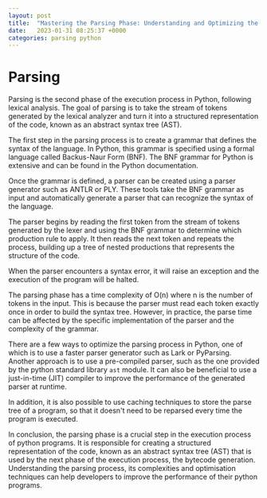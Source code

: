 ```yaml
---
layout: post
title:  "Mastering the Parsing Phase: Understanding and Optimizing the Syntax Analysis of Python Programs"
date:   2023-01-31 08:25:37 +0000
categories: parsing python
---
```


# Parsing

Parsing is the second phase of the execution process in Python, following lexical analysis. The goal of parsing is to take the stream of tokens generated by the lexical analyzer and turn it into a structured representation of the code, known as an abstract syntax tree (AST).

The first step in the parsing process is to create a grammar that defines the syntax of the language. In Python, this grammar is specified using a formal language called Backus-Naur Form (BNF). The BNF grammar for Python is extensive and can be found in the Python documentation.

Once the grammar is defined, a parser can be created using a parser generator such as ANTLR or PLY. These tools take the BNF grammar as input and automatically generate a parser that can recognize the syntax of the language.

The parser begins by reading the first token from the stream of tokens generated by the lexer and using the BNF grammar to determine which production rule to apply. It then reads the next token and repeats the process, building up a tree of nested productions that represents the structure of the code.

When the parser encounters a syntax error, it will raise an exception and the execution of the program will be halted.

The parsing phase has a time complexity of O(n) where n is the number of tokens in the input. This is because the parser must read each token exactly once in order to build the syntax tree. However, in practice, the parse time can be affected by the specific implementation of the parser and the complexity of the grammar.

There are a few ways to optimize the parsing process in Python, one of which is to use a faster parser generator such as Lark or PyParsing. Another approach is to use a pre-compiled parser, such as the one provided by the python standard library `ast` module. It can also be beneficial to use a just-in-time (JIT) compiler to improve the performance of the generated parser at runtime.

In addition, it is also possible to use caching techniques to store the parse tree of a program, so that it doesn't need to be reparsed every time the program is executed.

In conclusion, the parsing phase is a crucial step in the execution process of python programs. It is responsible for creating a structured representation of the code, known as an abstract syntax tree (AST) that is used by the next phase of the execution process, the bytecode generation. Understanding the parsing process, its complexities and optimisation techniques can help developers to improve the performance of their python programs.
